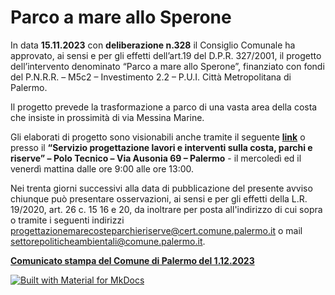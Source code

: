 # Parco a mare allo Sperone

In data **15.11.2023** con **deliberazione n.328** il Consiglio Comunale ha approvato, ai sensi e per gli effetti dell’art.19 del D.P.R. 327/2001, il progetto dell’intervento denominato “Parco a mare allo Sperone”, finanziato con fondi del P.N.R.R. – M5c2 – Investimento 2.2 – P.U.I. Città Metropolitana di Palermo.

Il progetto prevede la trasformazione a parco di una vasta area della costa che insiste in prossimità di via Messina Marine. 

Gli elaborati di progetto sono visionabili anche tramite il seguente **[link](https://drive.google.com/drive/folders/1FvhOm5sXzzi84pJOAyKFZQGtAMxOqxHx?usp=sharing)** o presso il **“Servizio progettazione lavori e interventi sulla costa, parchi e riserve” – Polo Tecnico – Via Ausonia 69 – Palermo** - il mercoledì ed il venerdì mattina dalle ore 9:00 alle ore 13:00.

Nei trenta giorni successivi alla data di pubblicazione del presente avviso chiunque può presentare osservazioni, ai sensi e per gli effetti della L.R. 19/2020, art. 26 c. 15 16 e 20, da inoltrare per posta all'indirizzo di cui sopra o tramite i seguenti indirizzi [progettazionemarecosteparchieriserve@cert.comune.palermo.it](mailto:progettazionemarecosteparchieriserve@cert.comune.palermo.it) o mail [settorepoliticheambientali@comune.palermo.it](mailto:settorepoliticheambientali@comune.palermo.it).

[**Comunicato stampa del Comune di Palermo del 1.12.2023**](https://www.comune.palermo.it/palermo-informa-dettaglio.php?tp=4&id=39254)

[![Built with Material for MkDocs](https://img.shields.io/badge/Material_for_MkDocs-526CFE?style=for-the-badge&logo=MaterialForMkDocs&logoColor=white)](https://squidfunk.github.io/mkdocs-material/)
